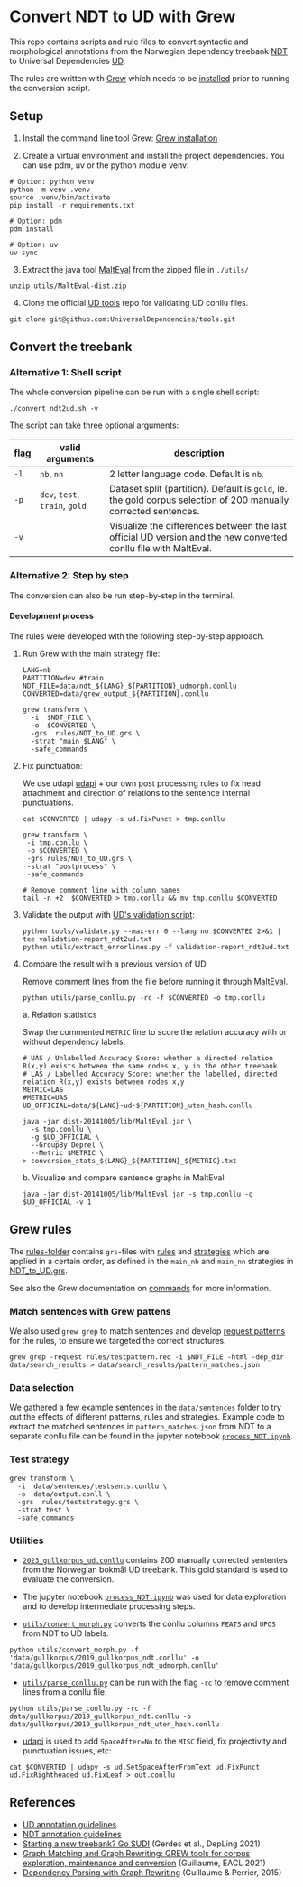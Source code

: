 # Convert NDT to UD with Grew

This repo contains scripts and rule files to convert syntactic and morphological annotations from the Norwegian dependency treebank [NDT](https://www.nb.no/sprakbanken/en/resource-catalogue/oai-nb-no-sbr-10/) to Universal Dependencies [UD](https://universaldependencies.org/).

The rules are written with [Grew](https://grew.fr/) which needs to be [installed](https://grew.fr/usage/install/) prior to running the conversion script.

## Setup

1. Install the command line tool Grew: [Grew installation](https://grew.fr/usage/install/)

2. Create a virtual environment and install the project dependencies. You can use pdm, uv or the python module venv:

  ```shell
  # Option: python venv
  python -m venv .venv 
  source .venv/bin/activate 
  pip install -r requirements.txt 

  # Option: pdm 
  pdm install 

  # Option: uv
  uv sync 
  ```

3. Extract the java tool [MaltEval](https://www.maltparser.org/malteval.html) from the zipped file in `./utils/`

  ``` shell
  unzip utils/MaltEval-dist.zip
  ```

4. Clone the official [UD tools](https://github.com/UniversalDependencies/tools/) repo for validating UD conllu files.

  ``` shell
  git clone git@github.com:UniversalDependencies/tools.git
  ```

## Convert the treebank

### Alternative 1: Shell script

The whole conversion pipeline can be run with a single shell script:

``` shell
./convert_ndt2ud.sh -v
```

The script can take three optional arguments:

| flag | valid arguments | description |
| ---|---|---|
| `-l` | `nb`, `nn` | 2 letter language code. Default is `nb`. |
| `-p` | `dev`, `test`, `train`, `gold` | Dataset split (partition). Default is `gold`, ie. the gold corpus selection of 200 manually corrected  sentences. |
| `-v` |  | Visualize the differences between the last official UD version and the new converted conllu file with MaltEval. |

### Alternative 2: Step by step

The conversion can also be run step-by-step in the terminal. 


#### Development process

The rules were developed with the following step-by-step approach.

1. Run Grew with the main strategy file:

    ```shell
    LANG=nb
    PARTITION=dev #train
    NDT_FILE=data/ndt_${LANG}_${PARTITION}_udmorph.conllu
    CONVERTED=data/grew_output_${PARTITION}.conllu

    grew transform \
      -i  $NDT_FILE \
      -o  $CONVERTED \
      -grs  rules/NDT_to_UD.grs \
      -strat "main_$LANG" \
      -safe_commands
    ```

2. Fix punctuation:

   We use udapi  [udapi](https://udapi.github.io/) + our own post processing rules to fix head attachment and direction of relations to the sentence internal punctuations.

   ``` shell
   cat $CONVERTED | udapy -s ud.FixPunct > tmp.conllu

   grew transform \
    -i tmp.conllu \
    -o $CONVERTED \
    -grs rules/NDT_to_UD.grs \
    -strat "postprocess" \
    -safe_commands

   # Remove comment line with column names
   tail -n +2  $CONVERTED > tmp.conllu && mv tmp.conllu $CONVERTED
   ```

3. Validate the output with [UD's validation script](https://github.com/UniversalDependencies/tools/blob/master/validate.py):

   ``` shell
   python tools/validate.py --max-err 0 --lang no $CONVERTED 2>&1 | tee validation-report_ndt2ud.txt
   python utils/extract_errorlines.py -f validation-report_ndt2ud.txt
   ```

4. Compare the result with a previous version of UD

   Remove comment lines from the file before running it through [MaltEval](https://www.maltparser.org/malteval.html).

    ```shell
    python utils/parse_conllu.py -rc -f $CONVERTED -o tmp.conllu
    ```

   a. Relation statistics

      Swap the commented `METRIC` line to score the relation accuracy with or without dependency labels.

      ```shell
      # UAS / Unlabelled Accuracy Score: whether a directed relation R(x,y) exists between the same nodes x, y in the other treebank
      # LAS / Labelled Accuracy Score: whether the labelled, directed relation R(x,y) exists between nodes x,y
      METRIC=LAS
      #METRIC=UAS
      UD_OFFICIAL=data/${LANG}-ud-${PARTITION}_uten_hash.conllu

      java -jar dist-20141005/lib/MaltEval.jar \
        -s tmp.conllu \
        -g $UD_OFFICIAL \
        --GroupBy Deprel \
        --Metric $METRIC \
      > conversion_stats_${LANG}_${PARTITION}_${METRIC}.txt
      ```

   b. Visualize and compare sentence graphs in MaltEval

      ```shell
      java -jar dist-20141005/lib/MaltEval.jar -s tmp.conllu -g $UD_OFFICIAL -v 1
      ```

## Grew rules

The [rules-folder](./rules/) contains `grs`-files with [rules](https://grew.fr/doc/rule/) and [strategies](https://grew.fr/doc/grs/) which are applied in a certain order, as defined in the `main_nb` and `main_nn` strategies in [NDT_to_UD.grs](rules/NDT_to_UD.grs).

See also the Grew documentation on [commands](https://grew.fr/doc/commands/) for more information.

### Match sentences with Grew pattens

We also used `grew grep` to match sentences and develop [request patterns](https://grew.fr/doc/request/) for the rules, to ensure we targeted the correct structures.

``` shell
grew grep -request rules/testpattern.req -i $NDT_FILE -html -dep_dir data/search_results > data/search_results/pattern_matches.json
```

### Data selection

We gathered a few example sentences in the [`data/sentences`](data/sentences/) folder to try out the effects of different patterns, rules and strategies. Example code to extract the matched sentences in `pattern_matches.json` from NDT to a separate conllu file can be found in the jupyter notebook [`process_NDT.ipynb`](process_NDT.ipynb).

### Test strategy

```shell
grew transform \
  -i  data/sentences/testsents.conllu \
  -o  data/output.conll \
  -grs  rules/teststrategy.grs \
  -strat test \
  -safe_commands
```

### Utilities

- [`2023_gullkorpus_ud.conllu`](./data/gullkorpus/2023_gullkorpus_ud.conllu) contains 200 manually corrected sententes from the Norwegian bokmål UD treebank. This gold standard is used to evaluate the conversion.

- The jupyter notebook [`process_NDT.ipynb`](process_NDT.ipynb) was used for data exploration and to develop intermediate processing steps.

- [`utils/convert_morph.py`](utils/convert_morph.py) converts the conllu columns `FEATS` and `UPOS` from NDT to UD labels.

```shell
python utils/convert_morph.py -f 'data/gullkorpus/2019_gullkorpus_ndt.conllu' -o 'data/gullkorpus/2019_gullkorpus_ndt_udmorph.conllu'
```

- [`utils/parse_conllu.py`](utils/convert_morph.py) can be run with the flag `-rc` to remove comment lines from a conllu file.

``` shell
python utils/parse_conllu.py -rc -f data/gullkorpus/2019_gullkorpus_ndt.conllu -o data/gullkorpus/2019_gullkorpus_ndt_uten_hash.conllu
```

- [udapi](https://udapi.github.io/) is used to add `SpaceAfter=No` to the `MISC` field, fix projectivity and punctuation issues, etc:

``` shell
cat $CONVERTED | udapy -s ud.SetSpaceAfterFromText ud.FixPunct ud.FixRightheaded ud.FixLeaf > out.conllu
```

## References

- [UD annotation guidelines](https://universaldependencies.org/guidelines.html)
- [NDT annotation guidelines](https://www.nb.no/sbfil/dok/20140314_guidelines_ndt_english.pdf)
- [Starting a new treebank? Go SUD!](https://aclanthology.org/2021.depling-1.4) (Gerdes et al., DepLing 2021)
- [Graph Matching and Graph Rewriting: GREW tools for corpus exploration, maintenance and conversion](https://aclanthology.org/2021.eacl-demos.21) (Guillaume, EACL 2021)
- [Dependency Parsing with Graph Rewriting](https://aclanthology.org/W15-2204) (Guillaume & Perrier, 2015)
